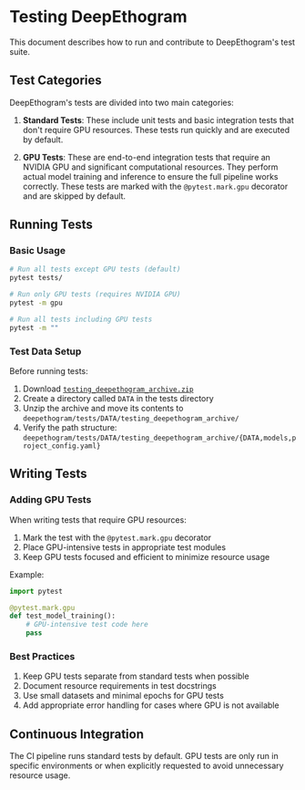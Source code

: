 # Testing DeepEthogram

This document describes how to run and contribute to DeepEthogram's test suite.

## Test Categories

DeepEthogram's tests are divided into two main categories:

1. **Standard Tests**: These include unit tests and basic integration tests that don't require GPU resources. These tests run quickly and are executed by default.

2. **GPU Tests**: These are end-to-end integration tests that require an NVIDIA GPU and significant computational resources. They perform actual model training and inference to ensure the full pipeline works correctly. These tests are marked with the `@pytest.mark.gpu` decorator and are skipped by default.

## Running Tests

### Basic Usage

```bash
# Run all tests except GPU tests (default)
pytest tests/

# Run only GPU tests (requires NVIDIA GPU)
pytest -m gpu

# Run all tests including GPU tests
pytest -m ""
```

### Test Data Setup

Before running tests:

1. Download [`testing_deepethogram_archive.zip`](https://drive.google.com/file/d/1IFz4ABXppVxyuhYik8j38k9-Fl9kYKHo/view?usp=sharing)
2. Create a directory called `DATA` in the tests directory
3. Unzip the archive and move its contents to `deepethogram/tests/DATA/testing_deepethogram_archive/`
4. Verify the path structure: `deepethogram/tests/DATA/testing_deepethogram_archive/{DATA,models,project_config.yaml}`

## Writing Tests

### Adding GPU Tests

When writing tests that require GPU resources:

1. Mark the test with the `@pytest.mark.gpu` decorator
2. Place GPU-intensive tests in appropriate test modules
3. Keep GPU tests focused and efficient to minimize resource usage

Example:
```python
import pytest

@pytest.mark.gpu
def test_model_training():
    # GPU-intensive test code here
    pass
```

### Best Practices

1. Keep GPU tests separate from standard tests when possible
2. Document resource requirements in test docstrings
3. Use small datasets and minimal epochs for GPU tests
4. Add appropriate error handling for cases where GPU is not available

## Continuous Integration

The CI pipeline runs standard tests by default. GPU tests are only run in specific environments or when explicitly requested to avoid unnecessary resource usage.
